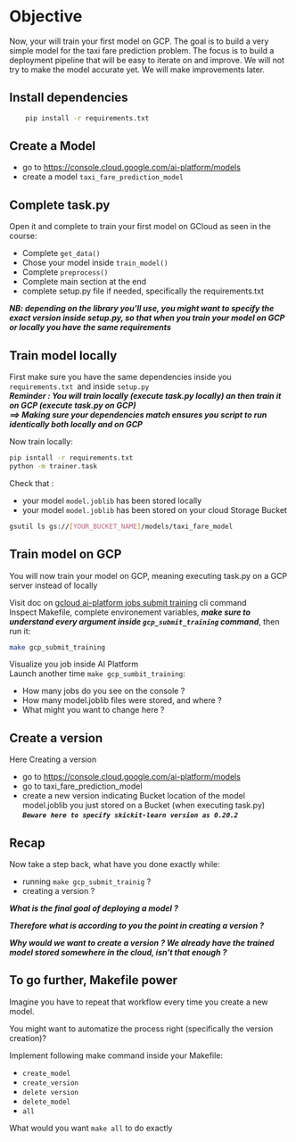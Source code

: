 # Objective

Now, your will train your first model on GCP.
The goal is to build a very simple model for the taxi fare prediction problem. The focus is to build a deployment pipeline that will be easy to iterate on and improve. We will not try to make the model accurate yet. We will make improvements later.

## Install dependencies

```bash
    pip install -r requirements.txt
```

## Create a Model

- go to https://console.cloud.google.com/ai-platform/models
- create a model `taxi_fare_prediction_model`

## Complete task.py

Open it and complete to train your first model on GCloud as seen in the course: 
- Complete `get_data()` 
- Chose your model inside `train_model()`
- Complete `preprocess()` 
- Complete main section at the end
- complete setup.py file if needed, specifically the requirements.txt

**_NB: depending on the library you'll use, you might want to specify the exact version inside setup.py, so that when you train your model on GCP or locally you have the same requirements_**

## Train model locally
First make sure you have the same dependencies inside you `requirements.txt `and inside `setup.py`  
**_Reminder : You will train locally (execute task.py locally) an then train it on GCP (execute task.py on GCP)  
==> Making sure your dependencies match ensures you script to run identically both locally and on GCP_**

Now train locally:
```bash
pip isntall -r requirements.txt
python -m trainer.task
```

Check that :
- your model `model.joblib` has been stored locally
- your model `model.joblib` has been stored on your cloud Storage Bucket

```bash
gsutil ls gs://[YOUR_BUCKET_NAME]/models/taxi_fare_model
```

## Train model on GCP

You will now train your model on GCP, meaning executing task.py on a GCP server instead of locally  

Visit doc on [gcloud ai-platform jobs submit training](https://cloud.google.com/sdk/gcloud/reference/ai-platform/jobs/submit/training) cli command  
Inspect Makefile, complete environement variables, **_make sure to understand every argument inside `gcp_submit_training` command_**, then run it:
```bash
make gcp_submit_training
```
Visualize you job inside AI Platform  
Launch another time `make gcp_sumbit_training`:
- How many jobs do you see on the console ? 
- How many model.joblib files were stored, and where ?
- What might you want to change here ?


## Create a version 
Here Creating a version 

- go to https://console.cloud.google.com/ai-platform/models
- go to taxi_fare_prediction_model
- create a new version indicating Bucket location of the model model.joblib you just stored on a Bucket (when executing task.py)
***`Beware here to specify skickit-learn version as 0.20.2`***


## Recap
Now take a step back, what have you done exactly while:
- running `make gcp_submit_trainig` ?
- creating a version ?  

_**What is the final goal of deploying a model ?**_   

**_Therefore what is according to you the point in creating a version ?_**  

**_Why would we want to create a version ? We already have the trained model stored somewhere in the cloud, isn't that enough ?_**   


## To go further, Makefile power

Imagine you have to repeat that workflow every time you create a new model.  

You might want to automatize the process right (specifically the version creation)?  

Implement following make command inside your Makefile:
- `create_model`
- `create_version`
- `delete version`
- `delete_model`
- `all`

What would you want `make all` to do exactly
